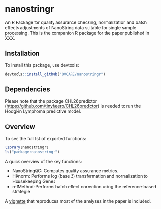 nanostringr
===========

An R Package for quality assurance checking, normalization and batch effects adjustments of NanoString data suitable for single sample processing. This is the companion R package for the paper published in XXX.

Installation
------------

To install this package, use devtools:

``` r
devtools::install_github("OVCARE/nanostringr")
```

Dependencies
------------

Please note that the package CHL26predictor (<https://github.com/tinyheero/CHL26predictor>) is needed to run the Hodgkin Lymphoma predictive model.

Overview
--------

To see the full list of exported functions:

``` r
library(nanostringr)
ls("package:nanostringr")
```

A quick overview of the key functions:

-   NanoStringQC: Computes quality assurance metrics.
-   HKnorm: Performs log (base 2) transformation and normalization to Housekeeping Genes
-   refMethod: Performs batch effect correction using the reference-based strategie

A [vignette](http://htmlpreview.github.io/?https://github.com/AlineTalhouk/nanostringr/blob/master/vignettes/my-vignette.html) that reproduces most of the analyses in the paper is included.
